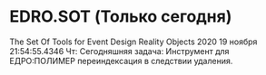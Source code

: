# EDRO.SOT (Только сегодня)
The Set Of Tools for Event Design Reality Objects
2020 19 ноября 21:54:55.4346 Чт: Сегодняшняя задача: Инструмент для ЕДРО:ПОЛИМЕР переиндексация в следствии удаления.
